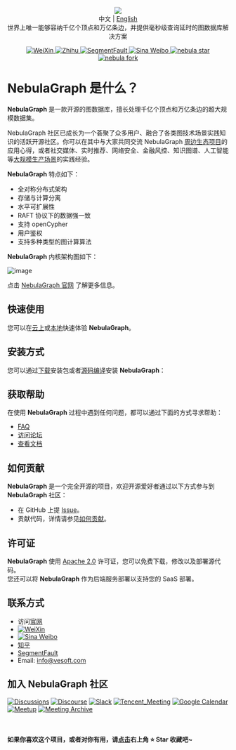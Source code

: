 <p align="center">
  <img src="https://docs-cdn.nebula-graph.com.cn/figures/nebularepo-logo-new.png"/>
  <br>中文 | <a href="README.md">English</a>
  <br>世界上唯一能够容纳千亿个顶点和万亿条边，并提供毫秒级查询延时的图数据库解决方案<br>
</p>

<p align="center">
  <a href="https://user-images.githubusercontent.com/38887077/67449282-4362b300-f64c-11e9-878f-7efc373e5e55.jpg">
    <img src="https://img.shields.io/badge/WeChat-%E5%BE%AE%E4%BF%A1-brightgreen" alt="WeiXin">
  </a>
  <a href="https://www.zhihu.com/org/nebulagraph/activities">
    <img src="https://img.shields.io/badge/Zhihu-%E7%9F%A5%E4%B9%8E-blue" alt="Zhihu">
  </a>
  <a href="https://segmentfault.com/t/nebula">
    <img src="https://img.shields.io/badge/SegmentFault-%E6%80%9D%E5%90%A6-green" alt="SegmentFault">
  </a>
  <a href="https://weibo.com/p/1006067122684542/home?from=page_100606&mod=TAB#place">
    <img src="https://img.shields.io/badge/Weibo-%E5%BE%AE%E5%8D%9A-red" alt="Sina Weibo">
  </a>
  <a href="https://github.com/vesoft-inc/nebula/stargazers">
    <img src="http://githubbadges.com/star.svg?user=vesoft-inc&repo=nebula&style=default" alt="nebula star"/>
  </a>
  <a href="https://github.com/vesoft-inc/nebula/network/members">
    <img src="http://githubbadges.com/fork.svg?user=vesoft-inc&repo=nebula&style=default" alt="nebula fork"/>
  </a>
</p>

# NebulaGraph 是什么？


**NebulaGraph** 是一款开源的图数据库，擅长处理千亿个顶点和万亿条边的超大规模数据集。

NebulaGraph 社区已成长为一个荟聚了众多用户、融合了各类图技术场景实践知识的活跃开源社区。你可以在其中与大家共同交流 NebulaGraph [周边生态项目](https://docs.nebula-graph.com.cn/master/20.appendix/6.eco-tool-version/)的应用心得，或者社交媒体、实时推荐、网络安全、金融风控、知识图谱、人工智能等[大规模生产场景](https://nebula-graph.com.cn/cases)的实践经验。

**NebulaGraph** 特点如下：

* 全对称分布式架构
* 存储与计算分离
* 水平可扩展性
* RAFT 协议下的数据强一致
* 支持 openCypher
* 用户鉴权
* 支持多种类型的图计算算法

**NebulaGraph** 内核架构图如下：

![image](https://docs-cdn.nebula-graph.com.cn/figures/nebula-graph-architecture_3.png)

点击 [NebulaGraph 官网](https://www.nebula-graph.com.cn/) 了解更多信息。

<!-- ## 发布通告 deprecated

**NebulaGraph** 的 GitHub 仓库经历过拆分和合并的过程。

- 从 v2.6.0 开始，**NebulaGraph** 内核代码集中在 [nebula](https://github.com/vesoft-inc/nebula) 仓库下。

- 从 v2.0.0 到 v2.5.x 的代码分布在 [nebula-graph](https://github.com/vesoft-inc/nebula-graph)、[nebula-storage](https://github.com/vesoft-inc/nebula-storage)、[nebula-common](https://github.com/vesoft-inc/nebula-common) 这几个仓库中，这几个仓库将被归档。

请访问 [NebulaGraph 文档](https://docs.nebula-graph.com.cn/)了解、获取 **NebulaGraph** 的最新的正式版本。

<!--

NebulaGraph 1.x 后续不再进行功能的更新，请升级到 2.0+ 版本。<br />
NebulaGraph内核 1.x 与 2.x 数据格式、通信协议、客户端等均双向不兼容，可参照[升级指导](https://docs.nebula-graph.com.cn/2.5.0/4.deployment-and-installation/3.upgrade-nebula-graph/upgrade-nebula-graph-to-250/)进行升级。

如需使用稳定版本，请参见[NebulaGraph 1.0](https://github.com/vesoft-inc/nebula)。


## 产品路线图

**NebulaGraph** 产品规划路线图请参见 [roadmap](https://github.com/vesoft-inc/nebula/wiki/Nebula-Graph-Roadmap-2020)。
--> 

## 快速使用

您可以在[云上](https://docs.nebula-graph.com.cn/3.3.0/2.quick-start/1.quick-start-overview/#_2)或[本地](https://docs.nebula-graph.com.cn/3.3.0/2.quick-start/1.quick-start-overview/#_6)快速体验 **NebulaGraph**。

<!--
在开始使用 **NebulaGraph** 之前，必须通过[编译源码](https://docs.nebula-graph.com.cn/manual-CN/3.build-develop-and-administration/1.build/1.build-source-code/)或者 [docker compose](https://docs.nebula-graph.com.cn/manual-CN/3.build-develop-and-administration/1.build/2.build-by-docker/) 方式安装 **NebulaGraph**。您也可以观看[视频](https://space.bilibili.com/472621355)学习如何安装 **NebulaGraph**。
-->

## 安装方式

您可以通过[下载](https://www.nebula-graph.com.cn/download)安装包或者[源码编译](https://docs.nebula-graph.com.cn/3.3.0/4.deployment-and-installation/2.compile-and-install-nebula-graph/1.install-nebula-graph-by-compiling-the-source-code/)安装 **NebulaGraph**：

## 获取帮助

在使用 **NebulaGraph** 过程中遇到任何问题，都可以通过下面的方式寻求帮助：

* [FAQ](https://docs.nebula-graph.com.cn/3.3.0/20.appendix/0.FAQ/)
* [访问论坛](https://discuss.nebula-graph.com.cn/)
* [查看文档](https://docs.nebula-graph.com.cn/)
  
## 如何贡献

**NebulaGraph** 是一个完全开源的项目，欢迎开源爱好者通过以下方式参与到 **NebulaGraph** 社区：

* 在 GitHub 上提 [Issue](https://github.com/vesoft-inc/nebula/issues)。
* 贡献代码，详情请参见[如何贡献](https://docs.nebula-graph.com.cn/master/15.contribution/how-to-contribute/)。

## 许可证

**NebulaGraph** 使用 [Apache 2.0](https://www.apache.org/licenses/LICENSE-2.0) 许可证，您可以免费下载，修改以及部署源代码。<br />
您还可以将 **NebulaGraph** 作为后端服务部署以支持您的 SaaS 部署。

## 联系方式

* 访问[官网](http://nebula-graph.com.cn/)
* [![WeiXin](https://img.shields.io/badge/WeChat-%E5%BE%AE%E4%BF%A1-brightgreen)](https://user-images.githubusercontent.com/38887077/67449282-4362b300-f64c-11e9-878f-7efc373e5e55.jpg)
* [![Sina Weibo](https://img.shields.io/badge/Weibo-%E5%BE%AE%E5%8D%9A-red)](https://weibo.com/p/1006067122684542/home?from=page_100606&mod=TAB#place)
* [知乎](https://www.zhihu.com/org/nebulagraph/activities)
* [SegmentFault](https://segmentfault.com/t/nebula)
* Email: info@vesoft.com

## 加入 NebulaGraph 社区

[![Discussions](https://img.shields.io/badge/GitHub_Discussion-000000?style=for-the-badge&logo=github&logoColor=white)](https://github.com/vesoft-inc/nebula/discussions) [![Discourse](https://img.shields.io/badge/中文论坛-4285F4?style=for-the-badge&logo=discourse&logoColor=white)](https://discuss.nebula-graph.com.cn/) [![Slack](https://img.shields.io/badge/Slack-9F2B68?style=for-the-badge&logo=slack&logoColor=white)](https://join.slack.com/t/nebulagraph/shared_invite/zt-7ybejuqa-NCZBroh~PCh66d9kOQj45g) [![Tencent_Meeting](https://img.shields.io/badge/腾讯会议-2D8CFF?style=for-the-badge&logo=googlemeet&logoColor=white)](https://meeting.tencent.com/dm/F8NX1aRZ8PQv) [![Google Calendar](https://img.shields.io/badge/Calander-4285F4?style=for-the-badge&logo=google&logoColor=white)](https://calendar.google.com/calendar/u/0?cid=Z29mbGttamM3ZTVlZ2hpazI2cmNlNXVnZThAZ3JvdXAuY2FsZW5kYXIuZ29vZ2xlLmNvbQ) [![Meetup](https://img.shields.io/badge/Meetup-FF0000?style=for-the-badge&logo=meetup&logoColor=white)](https://www.meetup.com/nebulagraph/events/287180186?utm_medium=referral&utm_campaign=share-btn_savedevents_share_modal&utm_source=link) [![Meeting Archive](https://img.shields.io/badge/Community_wiki-808080?style=for-the-badge&logo=readthedocs&logoColor=white)](https://github.com/vesoft-inc/nebula-community/wiki)

<br />

#### 如果你喜欢这个项目，或者对你有用，请[点击](https://github.com/vesoft-inc/nebula)右上角 ⭐️ Star 收藏吧~

